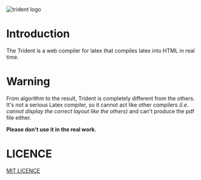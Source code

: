 ![trident logo](https://user-images.githubusercontent.com/88757735/225915534-75549272-f939-4413-af95-62912b133863.png)

# Introduction
The Trident is a web compiler for latex that compiles latex into HTML in real time.

# Warning
From algorithm to the result, Trident is completely different from the others. It's not a serious Latex compiler, so it cannot act like other compilers *(i.e. cannot display the correct layout like the others)* and can't produce the pdf file either.

**Please don't use it in the real work.**


# LICENCE
[MIT LICENCE](LICENSE)
